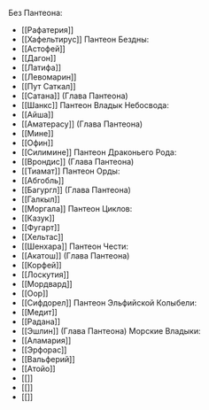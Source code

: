 Без Пантеона: 
 * [[Рафатерия]]
 * [[Хафельтирус]]
Пантеон Бездны: 
 * [[Астофей]]
 * [[Дагон]]
 * [[Латифа]]
 * [[Левомарин]]
 * [[Пут Саткал]]
 * [[Сатана]] (Глава Пантеона)
 * [[Шанкс]]
Пантеон Владык Небосвода:
* [[Айша]]
* [[Аматерасу]] (Глава Пантеона)
* [[Мине]]
* [[Офин]]
* [[Силимине]]
Пантеон Драконьего Рода:
* [[Врондис]] (Глава Пантеона)
* [[Тиамат]]
Пантеон Орды: 
* [[Абгобль]]
* [[Багургл]] (Глава Пантеона)
* [[Галкыл]]
* [[Моргала]]
Пантеон Циклов:
* [[Казук]]
* [[Фугарт]]
* [[Хельтас]]
* [[Шенхара]]
Пантеон Чести:
* [[Акатош]] (Глава Пантеона)
* [[Корфей]]
* [[Лоскутия]]
* [[Мордвард]]
* [[Оор]]
* [[Сифдорел]]
Пантеон Эльфийской Колыбели:
* [[Медит]]
* [[Радана]]
* [[Эшлин]] (Глава Пантеона)
Морские Владыки: 
* [[Аламария]]
* [[Эрфорас]]
* [[Вальферий]]
* [[Атойо]]
* [[]]
* [[]]
* [[]]